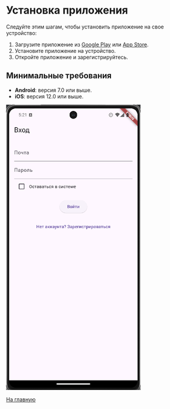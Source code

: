 # Установка приложения

Следуйте этим шагам, чтобы установить приложение на свое устройство:

1. Загрузите приложение из [Google Play](https://play.google.com/) или [App Store](https://www.apple.com/app-store/).
2. Установите приложение на устройство.
3. Откройте приложение и зарегистрируйтесь.

## Минимальные требования
- **Android**: версия 7.0 или выше.
- **iOS**: версия 12.0 или выше.

![Экран входа](../assets/screenshots/Login.png)

[На главную](../../README.md)